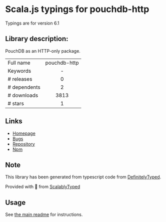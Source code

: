 
# Scala.js typings for pouchdb-http

Typings are for version 6.1

## Library description:
PouchDB as an HTTP-only package.

|                    |                 |
| ------------------ | :-------------: |
| Full name          | pouchdb-http |
| Keywords           | - |
| # releases         | 0 |
| # dependents       | 2 |
| # downloads        | 3813 |
| # stars            | 1 |

## Links
- [Homepage](https://github.com/nolanlawson/pouchdb-http#readme)
- [Bugs](https://github.com/nolanlawson/pouchdb-http/issues)
- [Repository](https://github.com/nolanlawson/pouchdb-http)
- [Npm](https://www.npmjs.com/package/pouchdb-http)
    


## Note
This library has been generated from typescript code from [DefinitelyTyped](https://definitelytyped.org).

Provided with :purple_heart: from [ScalablyTyped](https://github.com/oyvindberg/ScalablyTyped)

## Usage
See [the main readme](../../readme.md) for instructions.


